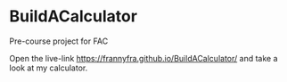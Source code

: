 # BuildACalculator
Pre-course project for FAC

Open the live-link https://frannyfra.github.io/BuildACalculator/ and take a look at my calculator.
